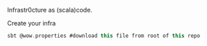 Infrastr0cture as (scala)code.

Create your infra
``` scala
sbt @wow.properties #download this file from root of this repo
```